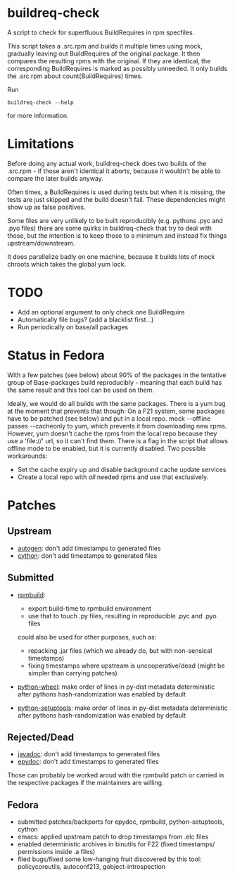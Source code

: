 buildreq-check
==============

A script to check for superfluous BuildRequires in rpm specfiles.

This script takes a .src.rpm and builds it multiple times using mock, gradually leaving out BuildRequires of the original package.
It then compares the resulting rpms with the original. If they are identical, the corresponding BuildRequires is marked as possibly unneeded. It only builds the .src.rpm about count(BuildRequires) times.

Run

    buildreq-check --help

for more information.


Limitations
===========

Before doing any actual work, buildreq-check does two builds of the .src.rpm - if those aren't identical it aborts, because it wouldn't be able to compare the later builds anyway.

Often times, a BuildRequires is used during tests but when it is missing, the tests are just skipped and the build doesn't fail. These dependencies might show up as false positives.

Some files are very unlikely to be built reproducibly (e.g. pythons .pyc and .pyo files) there are some quirks in buildreq-check that try to deal with those, but the intention is to keep those to a minimum and instead fix things upstream/downstream.

It does parallelize badly on one machine, because it builds lots of mock chroots which takes the global yum lock.


TODO
====

  - Add an optional argument to only check one BuildRequire
  - Automatically file bugs? (add a blacklist first...)
  - Run periodically on base/all packages


Status in Fedora
================

With a few patches (see below) about 90% of the packages in the tentative group of Base-packages build reproducibly - meaning that each build has the same result and this tool can be used on them.

Ideally, we would do all builds with the same packages.
There is a yum bug at the moment that prevents that though:
On a F21 system, some packages have to be patched (see below) and put in a local repo.
mock --offline passes --cacheonly to yum, which prevents it from downloading new rpms.
However, yum doesn't cache the rpms from the local repo because they use a 'file://' url, so it can't find them.
There is a flag in the script that allows offline mode to be enabled, but it is currently disabled.
Two possible workarounds:
  - Set the cache expiry up and disable background cache update services
  - Create a local repo with _all_ needed rpms and use that exclusively.


Patches
=======

Upstream
--------

  - [autogen](http://sourceforge.net/p/autogen/bugs/163/): don't add timestamps to generated files
  - [cython](https://github.com/cython/cython/pull/310): don't add timestamps to generated files

Submitted
---------
  - [rpmbuild](http://lists.rpm.org/pipermail/rpm-maint/2014-August/003725.html):
    - export build-time to rpmbuild environment
    - use that to touch .py files, resulting in reproducible .pyc and .pyo files

    could also be used for other purposes, such as:
    - repacking .jar files (which we already do, but with non-sensical timestamps)
    - fixing timestamps where upstream is uncooperative/dead (might be simpler than carrying patches)
  - [python-wheel](https://bitbucket.org/pypa/wheel/pull-request/47): make order of lines in py-dist metadata deterministic after
    pythons hash-randomization was enabled by default
  - [python-setuptools](https://bitbucket.org/pypa/setuptools/pull-request/79): make order of lines in py-dist metadata deterministic after
    pythons hash-randomization was enabled by default

Rejected/Dead
-------------
  - [javadoc](http://mail.openjdk.java.net/pipermail/javadoc-dev/2014-July/000138.html): don't add timestamps to generated files
  - [epydoc](http://sourceforge.net/p/epydoc/patches/26/): don't add timestamps to generated files

Those can probably be worked aroud with the rpmbuild patch or carried in the respective packages if the maintainers are willing.
    
Fedora
------
  - submitted patches/backports for epydoc, rpmbuild, python-setuptools, cython
  - emacs: applied upstream patch to drop timestamps from .elc files
  - enabled deterministic archives in binutils for F22 (fixed timestamps/ permissions inside .a files)
  - filed bugs/fixed some low-hanging fruit discovered by this tool: policycoreutils, autoconf213, gobject-introspection

